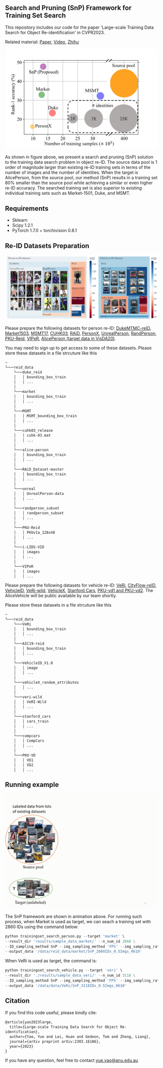 ## Search and Pruning (SnP) Framework for Training Set Search

This repository includes our code for the paper 'Large-scale Training Data Search for Object Re-identification' in CVPR2023.

Related material: [Paper](https://arxiv.org/pdf/2303.16186), [Video](https://youtu.be/OAZ0Pka2mKE), [Zhihu](https://zhuanlan.zhihu.com/p/641872113)

<!-- ![fig1](https://github.com/yorkeyao/SnP/blob/main/images/SnP.jpg)  -->

<div align="center">
    <a href="./">
        <img src="https://github.com/yorkeyao/SnP/blob/main/images/SnP.jpg" width="500"/>
    </a>
</div>

As shown in figure above, we present a search and pruning (SnP) solution to the training data search problem in object re-ID. The source data pool is 1 order of magnitude larger than existing re-ID training sets in terms of the number of images and the number of identities. When the target is AlicePerson, from the source pool, our method (SnP) results in a training set 80\% smaller than the source pool while achieving a similar or even higher re-ID accuracy. The searched training set is also superior to existing individual training sets such as Market-1501, Duke, and MSMT.

## Requirements

- Sklearn
- Scipy 1.2.1
- PyTorch 1.7.0 + torchivision 0.8.1

## Re-ID Datasets Preparation


![fig1](https://github.com/yorkeyao/SnP/blob/main/images/datasets.jpg)  

Please prepare the following datasets for person re-ID: [DukeMTMC-reID](https://exposing.ai/duke_mtmc/), [Market1503](https://zheng-lab.cecs.anu.edu.au/Project/project_reid.html), [MSMT17](http://www.pkuvmc.com/publications/msmt17.html), [CUHK03](https://www.ee.cuhk.edu.hk/~xgwang/CUHK_identification.html), [RAiD](https://cs-people.bu.edu/dasabir/raid.php), [PersonX](https://github.com/sxzrt/Instructions-of-the-PersonX-dataset), [UnrealPerson](https://github.com/FlyHighest/UnrealPerson), [RandPerson](https://github.com/VideoObjectSearch/RandPerson), [PKU-Reid](https://github.com/charliememory/PKU-Reid-Dataset), [VIPeR](https://vision.soe.ucsc.edu/node/178), [AlicePerson (target data in VisDA20)](https://github.com/Simon4Yan/VisDA2020).

You may need to sign up to get access to some of these datasets. Please store these datasets in a file strcuture like this

```
~
└───reid_data
    └───duke_reid
    │   │ bounding_box_train
    │   │ ...
    │
    └───market
    │   │ bounding_box_train
    │   │ ...
    │
    └───MSMT
    │   │ MSMT_bounding_box_train
    │   │ ...
    │
    └───cuhk03_release
    │   │ cuhk-03.mat
    │   │ ...
    │
    └───alice-person
    │   │ bounding_box_train
    │   │ ...
    │
    └───RAiD_Dataset-master
    │   │ bounding_box_train
    │   │ ...
    │
    └───unreal
    │   │ UnrealPerson-data
    │   │ ...
    │
    └───randperson_subset
    │   │ randperson_subset
    │   │ ...
    │
    └───PKU-Reid
    │   │ PKUv1a_128x48
    │   │ ...
    │
    └───i-LIDS-VID
    │   │ images
    │   │ ...
    │
    └───VIPeR
    │   │ images
    │   │ ...
```

Please prepare the following datasets for vehicle re-ID: [VeRi](https://github.com/JDAI-CV/VeRidataset), [CityFlow-reID](https://www.aicitychallenge.org/), [VehicleID](https://www.pkuml.org/resources/pku-vehicleid.html), [VeRi-wild](https://github.com/PKU-IMRE/VERI-Wild), [VehicleX](https://drive.google.com/file/d/1qySICqFJdgjMVi6CrLwVxEOuvgcQgtF_/view?usp=sharing), [Stanford Cars](http://ai.stanford.edu/~jkrause/cars/car_dataset.html), [PKU-vd1 and PKU-vd2](https://www.pkuml.org/resources/pku-vds.html). The AliceVehicle will be public available by our team shortly. 

Please store these datasets in a file strcuture like this

```
~
└───reid_data
    └───VeRi
    │   │ bounding_box_train
    │   │ ...
    │
    └───AIC19-reid
    │   │ bounding_box_train
    │   │ ...
    │
    └───VehicleID_V1.0
    │   │ image
    │   │ ...
    │
    └───vehicleX_random_attributes
    │   │ ...
    │
    └───veri-wild
    │   │ VeRI-Wild
    │   │ ...
    │
    └───stanford_cars
    │   │ cars_train
    │   │ ...
    │
    └───compcars
    │   │ CompCars
    │   │ ...
    │
    └───PKU-VD
    │   │ VD1
    │   │ VD2
    │   │ ...
```

## Running example 

<img src="https://github.com/yorkeyao/SnP/blob/main/images/SnP.gif" alt="drawing" width="600"/> 

The SnP framework are shown in animation above. For running such process, when Market is used as target, we can seach a training set with 2860 IDs using the command below:

```python
python trainingset_search_person.py --target 'market' \
--result_dir 'results/sample_data_market/' --n_num_id 2860 \
--ID_sampling_method SnP --img_sampling_method 'FPS' --img_sampling_ratio 0.5 \
--output_data '/data/reid_data/market/SnP_2860IDs_0.5Imgs_0610'  
```

When VeRi is used as target, the command is:

```python
python trainingset_search_vehicle.py --target 'veri' \
--result_dir './results/sample_data_veri/' --n_num_id 3118 \
--ID_sampling_method SnP --img_sampling_method 'FPS' --img_sampling_ratio 0.5 \
--output_data '/data/data/VeRi/SnP_3118IDs_0.5Imgs_0610'
```



## Citation

If you find this code useful, please kindly cite:

```
@article{yao2023large,
  title={Large-scale Training Data Search for Object Re-identification},
  author={Yao, Yue and Lei, Huan and Gedeon, Tom and Zheng, Liang},
  journal={arXiv preprint arXiv:2303.16186},
  year={2023}
}
```

If you have any question, feel free to contact yue.yao@anu.edu.au
